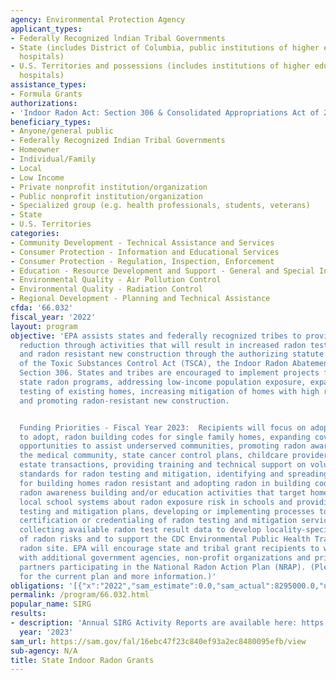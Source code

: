 ```yaml
---
agency: Environmental Protection Agency
applicant_types:
- Federally Recognized lndian Tribal Governments
- State (includes District of Columbia, public institutions of higher education and
  hospitals)
- U.S. Territories and possessions (includes institutions of higher education and
  hospitals)
assistance_types:
- Formula Grants
authorizations:
- 'Indoor Radon Act: Section 306 & Consolidated Appropriations Act of 2006 (PL 109-54).'
beneficiary_types:
- Anyone/general public
- Federally Recognized Indian Tribal Governments
- Homeowner
- Individual/Family
- Local
- Low Income
- Private nonprofit institution/organization
- Public nonprofit institution/organization
- Specialized group (e.g. health professionals, students, veterans)
- State
- U.S. Territories
categories:
- Community Development - Technical Assistance and Services
- Consumer Protection - Information and Educational Services
- Consumer Protection - Regulation, Inspection, Enforcement
- Education - Resource Development and Support - General and Special Interest Organizations
- Environmental Quality - Air Pollution Control
- Environmental Quality - Radiation Control
- Regional Development - Planning and Technical Assistance
cfda: '66.032'
fiscal_year: '2022'
layout: program
objective: 'EPA assists states and federally recognized tribes to provide radon risk
  reduction through activities that will result in increased radon testing, mitigation,
  and radon resistant new construction through the authorizing statute: Title III
  of the Toxic Substances Control Act (TSCA), the Indoor Radon Abatement Act (IRAA),
  Section 306. States and tribes are encouraged to implement projects focused on assisting
  state radon programs, addressing low-income population exposure, expanding radon
  testing of existing homes, increasing mitigation of homes with high radon levels,
  and promoting radon-resistant new construction.


  Funding Priorities - Fiscal Year 2023:  Recipients will focus on adopting, or seeking
  to adopt, radon building codes for single family homes, expanding coverage and seeking
  opportunities to assist underserved communities, promoting radon awareness through
  the medical community, state cancer control plans, childcare providers and real
  estate transactions, providing training and technical support on voluntary consensus
  standards for radon testing and mitigation, identifying and spreading best practices
  for building homes radon resistant and adopting radon in building codes, providing
  radon awareness building and/or education activities that target homebuyers, informing
  local school systems about radon exposure risk in schools and providing sample school
  testing and mitigation plans, developing or implementing processes to ensure appropriate,
  certification or credentialing of radon testing and mitigation service providers,
  collecting available radon test result data to develop locality-specific classifications
  of radon risks and to support the CDC Environmental Public Health Tracking Network
  radon site. EPA will encourage state and tribal grant recipients to work collaboratively
  with additional government agencies, non-profit organizations and private sector
  partners participating in the National Radon Action Plan (NRAP). (Please see https://www.epa.gov/radon/national-radon-action-plan-strategy-saving-lives
  for the current plan and more information.)'
obligations: '[{"x":"2022","sam_estimate":0.0,"sam_actual":8295000.0,"usa_spending_actual":8556582.0},{"x":"2023","sam_estimate":10995000.0,"sam_actual":0.0,"usa_spending_actual":1250330.0},{"x":"2024","sam_estimate":12487000.0,"sam_actual":0.0,"usa_spending_actual":0.0}]'
permalink: /program/66.032.html
popular_name: SIRG
results:
- description: 'Annual SIRG Activity Reports are available here: https://www.epa.gov/radon/state-indoor-radon-grants-resources.'
  year: '2023'
sam_url: https://sam.gov/fal/16ebc47f23c840ef93a2ec8480095efb/view
sub-agency: N/A
title: State Indoor Radon Grants
---
```

